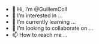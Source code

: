 - 👋 Hi, I’m @GuillemColl
- 👀 I’m interested in ...
- 🌱 I’m currently learning ...
- 💞️ I’m looking to collaborate on ...
- 📫 How to reach me ...

<!---
GuillemColl/GuillemColl is a ✨ special ✨ repository because its `README.md` (this file) appears on your GitHub profile.
You can click the Preview link to take a look at your changes.
--->
